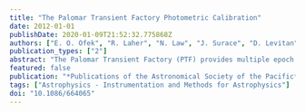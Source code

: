 ```yaml
---
title: "The Palomar Transient Factory Photometric Calibration"
date: 2012-01-01
publishDate: 2020-01-09T21:52:32.775868Z
authors: ["E. O. Ofek", "R. Laher", "N. Law", "J. Surace", "D. Levitan", "B. Sesar", "A. Horesh", "D. Poznanski", "J. C. van Eyken", "S. R. Kulkarni", "P. Nugent", "J. Zolkower", "R. Walters", "M. Sullivan", "M. Agüeros", "L. Bildsten", "J. Bloom", "S. B. Cenko", "A. Gal-Yam", "C. Grillmair", "G. Helou", "M. M. Kasliwal", "R. Quimby"]
publication_types: ["2"]
abstract: "The Palomar Transient Factory (PTF) provides multiple epoch imaging for a large fraction of the celestial sphere. Here, we describe the photometric calibration of the PTF data products that allows the PTF magnitudes to be related to other magnitude systems. The calibration process utilizes Sloan Digital Sky Survey (SDSS) r ̃ 16 mag point-source objects as photometric standards. During photometric conditions, this allows us to solve for the extinction coefficients and color terms and to estimate the camera illumination correction. This also enables the calibration of fields that are outside the SDSS footprint. We test the precision and repeatability of the PTF photometric calibration. Given that PTF is observing in a single filter each night, we define a PTF calibrated magnitude system for the R band and g band. We show that, in this system, ≈59% (47%) of the photometrically calibrated PTF R-band (g-band) data achieve a photometric precision of 0.02-0.04 mag and have color terms and extinction coefficients that are close to their average values. Given the objectstextquoteright color, the PTF magnitude system can be converted to other systems. Moreover, a night-by-night comparison of the calibrated magnitudes of individual stars observed on multiple nights shows that they are consistent to a level of ≈0.02 mag. Most of the data that were taken under nonphotometric conditions can be calibrated relative to other epochs of the same sky footprint obtained during photometric conditions. We provide a concise guide describing how to use the PTF photometric-calibration data products, as well as the transformations between the PTF magnitude system and the SDSS and Johnson-Cousins systems."
featured: false
publication: "*Publications of the Astronomical Society of the Pacific*"
tags: ["Astrophysics - Instrumentation and Methods for Astrophysics"]
doi: "10.1086/664065"
---
```


